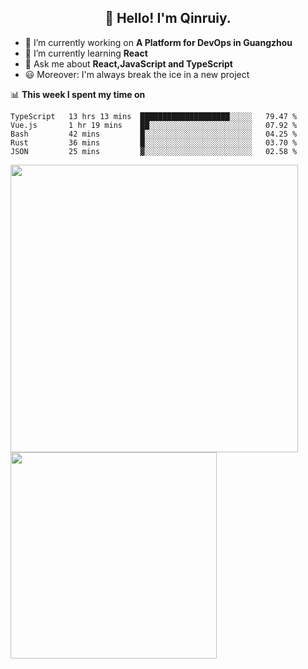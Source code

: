 <h2 align="center">👋 Hello! I'm Qinruiy.</h2>


- 🔭 I’m currently working on **A Platform for DevOps in Guangzhou**
- 🌱 I’m currently learning **React**
- 💬 Ask me about **React,JavaScript and TypeScript**
- 😃 Moreover: I'm always break the ice in a new project

📊 **This week I spent my time on**

<!--START_SECTION:waka-->
```text
TypeScript   13 hrs 13 mins  ████████████████████░░░░░   79.47 % 
Vue.js       1 hr 19 mins    ██░░░░░░░░░░░░░░░░░░░░░░░   07.92 % 
Bash         42 mins         █░░░░░░░░░░░░░░░░░░░░░░░░   04.25 % 
Rust         36 mins         █░░░░░░░░░░░░░░░░░░░░░░░░   03.70 % 
JSON         25 mins         ▓░░░░░░░░░░░░░░░░░░░░░░░░   02.58 % 
```
<!--END_SECTION:waka-->

<p>
<img align="left" width="460" src="https://github-readme-stats.vercel.app/api?username=Qinruiy&custom_title=Qrinruiy's Github Stats&theme=graywhite&hide_border=true"/> <img align="left" width="330" src="https://github-readme-stats.vercel.app/api/top-langs/?username=Qinruiy&layout=compact&theme=graywhite&hide_border=true"/>
</p>
